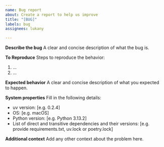 ```yaml
---
name: Bug report
about: Create a report to help us improve
title: "[BUG]"
labels: bug
assignees: lukany

---
```


**Describe the bug**
A clear and concise description of what the bug is.

**To Reproduce**
Steps to reproduce the behavior:

1. ...
2. ...

**Expected behavior**
A clear and concise description of what you expected to happen.

**System properties**
Fill in the following details:

- uv version: [e.g. 0.2.4]
- OS: [e.g. macOS]
- Python version: [e.g. Python 3.13.2]
- List of direct and transitive dependencies and their versions: [e.g. provide
  requirements.txt, uv.lock or poetry.lock]

**Additional context**
Add any other context about the problem here.
